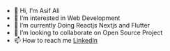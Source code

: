 - 👋 Hi, I’m Asif Ali
- 👀 I’m interested in Web Development 
- 🌱 I’m currently Doing Reactjs Nextjs and Flutter
- 💞️ I’m looking to collaborate on Open Source Project 
- 📫 How to reach me [LinkedIn](https://linkedin.com/in/asif-ali-302649236)
